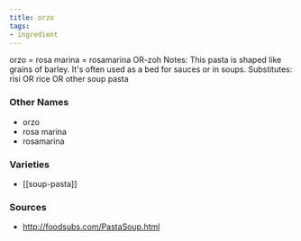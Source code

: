 ```yaml
---
title: orzo
tags:
- ingredient
---
```

orzo = rosa marina = rosamarina OR-zoh Notes: This pasta is shaped like grains of barley. It's often used as a bed for sauces or in soups. Substitutes: risi OR rice OR other soup pasta

### Other Names

* orzo
* rosa marina
* rosamarina

### Varieties

* [[soup-pasta]]

### Sources
* http://foodsubs.com/PastaSoup.html
